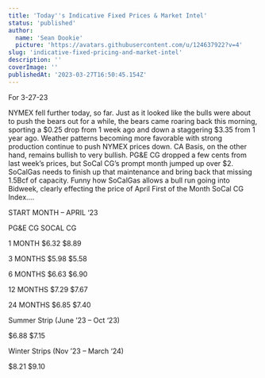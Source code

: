 ```yaml
---
title: 'Today''s Indicative Fixed Prices & Market Intel'
status: 'published'
author:
  name: 'Sean Dookie'
  picture: 'https://avatars.githubusercontent.com/u/124637922?v=4'
slug: 'indicative-fixed-pricing-and-market-intel'
description: ''
coverImage: ''
publishedAt: '2023-03-27T16:50:45.154Z'
---
```


For 3-27-23

NYMEX fell further today, so far. Just as it looked like the bulls were about to push the bears out for a while, the bears came roaring back this morning, sporting a $0.25 drop from 1 week ago and down a staggering $3.35 from 1 year ago. Weather patterns becoming more favorable with strong production continue to push NYMEX prices down. CA Basis, on the other hand, remains bullish to very bullish. PG&E CG dropped a few cents from last week’s prices, but SoCal CG’s prompt month jumped up over $2. SoCalGas needs to finish up that maintenance and bring back that missing 1.5Bcf of capacity. Funny how SoCalGas allows a bull run going into Bidweek, clearly effecting the price of April First of the Month SoCal CG Index….

START MONTH – APRIL ‘23

PG&E CG SOCAL CG

1 MONTH $6.32 $8.89

3 MONTHS $5.98 $5.58

6 MONTHS $6.63 $6.90

12 MONTHS $7.29 $7.67

24 MONTHS $6.85 $7.40

Summer Strip (June ’23 – Oct ‘23)

$6.88 $7.15

Winter Strips (Nov ’23 – March ‘24)

$8.21 $9.10

